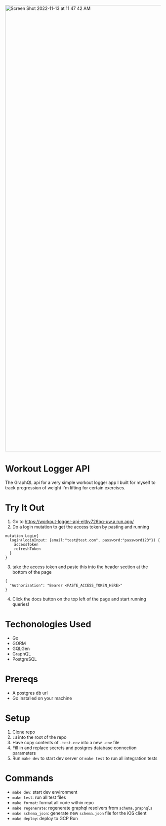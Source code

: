 <img width="1440" alt="Screen Shot 2022-11-13 at 11 47 42 AM" src="https://user-images.githubusercontent.com/46465568/201538851-99b051a7-b084-4919-993c-93f7efffd447.png">

# Workout Logger API

The GraphQL api for a very simple workout logger app I built for myself to track progression of weight I'm lifting for certain exercises.

# Try It Out

1. Go to https://workout-logger-api-ejtky726bq-uw.a.run.app/
2. Do a login mutation to get the access token by pasting and running

```
mutation Login{
  login(loginInput: {email:"test@test.com", password:"password123"}) {
    accessToken
    refreshToken
  }
}
```

3. take the access token and paste this into the header section at the bottom of the page

```
{
  "Authorization": "Bearer <PASTE_ACCESS_TOKEN_HERE>"
}
```

4. Click the docs button on the top left of the page and start running queries!

# Techonologies Used

- Go
- GORM
- GQLGen
- GraphQL
- PostgreSQL

# Prereqs

- A postgres db url
- Go installed on your machine

# Setup

1. Clone repo
2. `cd` into the root of the repo
3. Have copy contents of `.test.env` into a new `.env` file
4. Fill in and replace secrets and postgres database connection parameters
5. Run `make dev` to start dev server or `make test` to run all integration tests

# Commands

- `make dev`: start dev environment
- `make test`: run all test files
- `make format`: format all code within repo
- `make regenerate`: regenerate graphql resolvers from `schema.graphqls`
- `make schema_json`: generate new `schema.json` file for the iOS client
- `make deploy`: deploy to GCP Run

